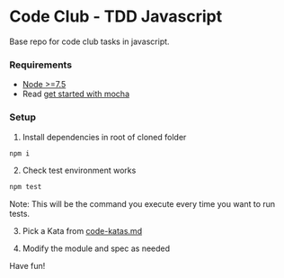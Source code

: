 # Code Club - TDD Javascript

Base repo for code club tasks in javascript.


### Requirements

- [Node >=7.5](https://nodejs.org/en/)
- Read [get started with mocha](http://ricostacruz.com/til/get-started-with-mocha)


### Setup

1. Install dependencies in root of cloned folder

```bash
npm i
```

2. Check test environment works

```bash
npm test
```

Note: This will be the command you execute every time you want to run tests.

3. Pick a Kata from [code-katas.md](./code-katas.md)

4. Modify the module and spec as needed

Have fun!

